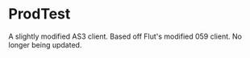 # ProdTest
 A slightly modified AS3 client. Based off Flut's modified 059 client. No longer being updated.
